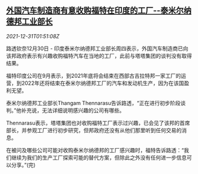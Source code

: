 <!--1640916063000-->
[外国汽车制造商有意收购福特在印度的工厂--泰米尔纳德邦工业部长](https://cn.reuters.com/article/ford-motor-india-plant-1231-idCNKBS2JA02U)
------

<div><i>2021-12-31T01:51:08Z</i></div><p>路透钦奈12月30日 - 印度泰米尔纳德邦工业部长周四表示，外国汽车制造商已向该邦政府表示有兴趣收购福特汽车在当地的工厂，此前与塔塔集团的谈判没有取得结果。</p><p>福特印度公司在9月表示，到2021年底将会结束在西部古吉拉特邦一家工厂的运营，到2022年还将结束在泰米尔纳德邦工厂的汽车和发动机生产，因为在该国盈利无望。</p><p>泰米尔纳德邦工业部长Thangam Thennarasu告诉路透，“正在进行初步阶段谈判。”他补充说，无法详细说明感兴趣的公司有哪些。</p><p>Thennarasu表示，塔塔集团也对收购福特工厂表示过兴趣，已会见了该邦的首席部长，并参观工厂进行初步研究，但邦政府还没有从他们那里听到任何交易的消息。</p><p>在被问及哪些公司可能对收购泰米尔纳德邦的工厂感兴趣时，福特告诉路透：“我们继续为我们的生产工厂探索可能的替代方案，但除此之外没有任何进一步信息可以分享。”(完)</p>
